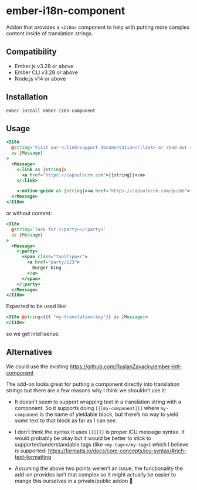 # ember-i18n-component

Addon that provides a `<I18n>` component to help with putting more complex content inside of translation strings.


## Compatibility

* Ember.js v3.28 or above
* Ember CLI v3.28 or above
* Node.js v14 or above


## Installation

```
ember install ember-i18n-component
```

## Usage

```hbs
<I18n
  @string='Visit our <:link>support documentation</:link> or read our <:online-guide>online guide</:online-guide>.'
  as |Message|
>
  <Message>
    <:link as |string|>
      <a href="https://capsulecrm.com">{{string}}</a>
    </:link>

    <:online-guide as |string|><a href="https://capsulecrm.com/guide">{{string}}</a></:online-guide>
  </Message>
</I18n>
```

or without content:

```hbs
<I18n
  @string='Task for <:party></:party>'
  as |Message|
>
  <Message>
    <:party>
      <span class="tooltipper">
        <a href="party/123">
          Burger King
        </a>
      </span>
    </:party>
  </Message>
</I18n>
```

Expected to be used like:

```hbs
<I18n @string={{t "my-translation-key"}} as |Message|>
</I18n>
```

so we get intellisense.


## Alternatives

We could use the existing https://github.com/RuslanZavacky/ember-intl-component

The add-on looks great for putting a component directly into translation strings but there are a few reasons why I think we shouldn’t use it:

* It doesn’t seem to support wrapping text in a translation string with a component. So it supports doing `[[[my-component]]]` where `my-component` is the name of yieldable block, but there’s no way to yield some text to that block as far as I can see.

* I don’t think the syntax it uses `[[[]]]` is proper ICU message syntax. It would probably be okay but it would be better to stick to supported/understandable tags (like `<my-tag></my-tag>`) which I believe _is_ supported: https://formatjs.io/docs/core-concepts/icu-syntax/#rich-text-formatting

* Assuming the above two points weren’t an issue, the functionality the add-on provides isn’t that complex so it might actually be easier to mange this ourselves in a private/public addon 🤔
